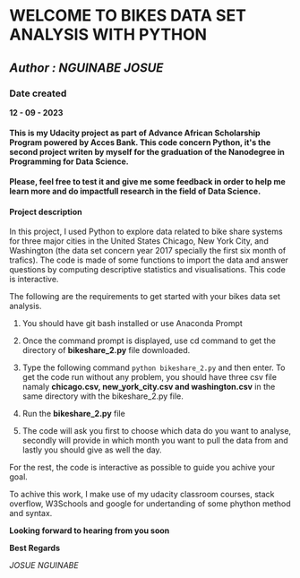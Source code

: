 # WELCOME TO BIKES DATA SET ANALYSIS WITH PYTHON

## _Author : NGUINABE JOSUE_

### Date created

 **12 - 09 - 2023**

#### This is my  Udacity project as part of Advance African Scholarship Program powered by Acces Bank. This code concern Python, it's the second project writen by myself for the graduation of the Nanodegree in Programming for Data Science.

**Please, feel free to test it and give me some feedback in order to help me learn more and do impactfull research in the field of Data Science.**

#### Project description

In this project, I used  Python to explore data related to bike share systems for three major cities in the United States Chicago, New York City, and Washington (the data set concern year 2017 specially the first six month of trafics). The code is made of some functions to import the data and answer questions by computing descriptive statistics and visualisations. This code is interactive.

The following are the requirements to get started with your bikes data set analysis.

1. You should have git bash installed or use Anaconda Prompt

2. Once the command prompt is displayed, use  cd command to get the directory of **bikeshare_2.py** file downloaded.

3. Type the  following command  `python bikeshare_2.py` and then enter. To get the code run without any problem, you should have three csv file namaly **chicago.csv, new_york_city.csv  and washington.csv** in the same directory with the bikeshare_2.py file.

4. Run the **bikeshare_2.py** file

5. The code will ask you first to choose which data do you want to analyse, secondly will provide in which month you want to pull the data from 
and lastly you should give  as well the day.

For the rest, the code is interactive as possible to guide you achive your goal.


To achive this work, I make use of my udacity classroom courses, stack overflow, W3Schools and google for undertanding of some phython method and syntax.

**Looking forward to hearing from you soon**

**Best Regards**

_JOSUE NGUINABE_

